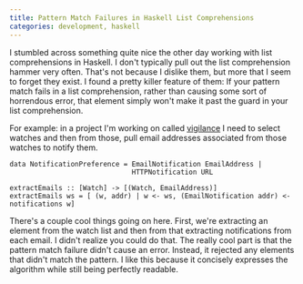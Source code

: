 ```yaml
---
title: Pattern Match Failures in Haskell List Comprehensions
categories: development, haskell
---
```


I stumbled across something quite nice the other day working with list
comprehensions in Haskell. I don't typically pull out the list comprehension
hammer very often. That's not because I dislike them, but more that I seem to
forget they exist. I found a pretty killer feature of them: If your pattern
match fails in a list comprehension, rather than causing some sort of
horrendous error, that element simply won't make it past the guard in your list
comprehension.

For example: in a project I'm working on called
[vigilance](http://github.com/michaelxavier/vigilance) I need to select watches
and then from those, pull email addresses associated from those watches to
notify them.

~~~{.haskell}
data NotificationPreference = EmailNotification EmailAddress |
                              HTTPNotification URL

extractEmails :: [Watch] -> [(Watch, EmailAddress)]
extractEmails ws = [ (w, addr) | w <- ws, (EmailNotification addr) <- notifications w]
~~~

There's a couple cool things going on here. First, we're extracting an element
from the watch list and then from that extracting notifications from each
email. I didn't realize you could do that. The really cool part is that the
pattern match failure didn't cause an error. Instead, it rejected any elements
that didn't match the pattern. I like this because it concisely expresses the
algorithm while still being perfectly readable.
